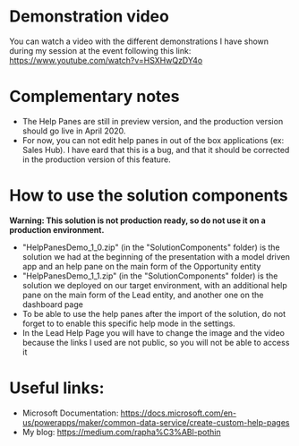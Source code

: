 # Demonstration video
You can watch a video with the different demonstrations I have shown during my session at the event following this link: https://www.youtube.com/watch?v=HSXHwQzDY4o

# Complementary notes
- The Help Panes are still in preview version, and the production version should go live in April 2020.
- For now, you can not edit help panes in out of the box applications (ex: Sales Hub). I have eard that this is a bug, and that it should
be corrected in the production version of this feature.

# How to use the solution components
**Warning: This solution is not production ready, so do not use it on a production environment.**
- "HelpPanesDemo_1_0.zip" (in the "SolutionComponents" folder) is the solution we had at the beginning of the presentation with a model driven app and an help pane on the main form of the Opportunity entity
- "HelpPanesDemo_1_1.zip" (in the "SolutionComponents" folder) is the solution we deployed on our target environment, with an additional help pane on the main form of the Lead entity, and another one on the dashboard page
- To be able to use the help panes after the import of the solution, do not forget to to enable this specific help mode in the settings.
- In the Lead Help Page you will have to change the image and the video because the links I used are not public, so you will not be able to access it

# Useful links:
- Microsoft Documentation: https://docs.microsoft.com/en-us/powerapps/maker/common-data-service/create-custom-help-pages
- My blog: https://medium.com/rapha%C3%ABl-pothin
